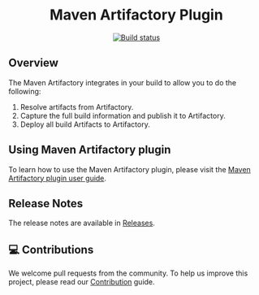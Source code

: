 <div align="center">

# Maven Artifactory Plugin

[![Build status](https://github.com/jfrog/artifactory-maven-plugin/workflows/Test/badge.svg)](https://github.com/jfrog/artifactory-maven-plugin/actions?query=workflow%3ATest)

</div>

## Overview

The Maven Artifactory integrates in your build to allow you to do the following:

1. Resolve artifacts from Artifactory.
2. Capture the full build information and publish it to Artifactory.
3. Deploy all build Artifacts to Artifactory.

## Using Maven Artifactory plugin

To learn how to use the Maven Artifactory plugin, please visit
the [Maven Artifactory plugin user guide](https://www.jfrog.com/confluence/display/JFROG/Maven+Artifactory+Plugin).

## Release Notes

The release notes are available in [Releases](https://github.com/jfrog/artifactory-maven-plugin/releases).

## 💻 Contributions

We welcome pull requests from the community. To help us improve this project, please read our [Contribution](./CONTRIBUTING.md#-guidelines) guide.
